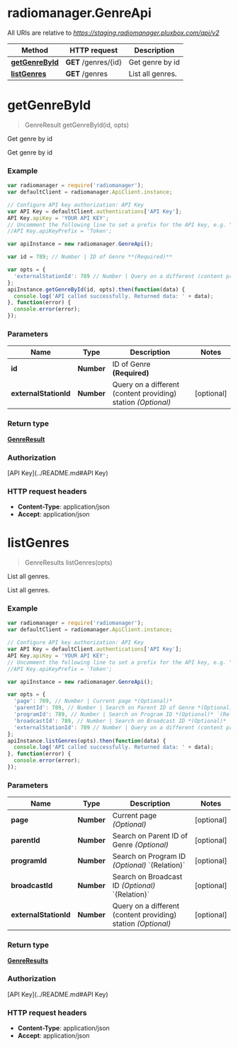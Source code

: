 # radiomanager.GenreApi

All URIs are relative to *https://staging.radiomanager.pluxbox.com/api/v2*

Method | HTTP request | Description
------------- | ------------- | -------------
[**getGenreById**](GenreApi.md#getGenreById) | **GET** /genres/{id} | Get genre by id
[**listGenres**](GenreApi.md#listGenres) | **GET** /genres | List all genres.


<a name="getGenreById"></a>
# **getGenreById**
> GenreResult getGenreById(id, opts)

Get genre by id

Get genre by id

### Example
```javascript
var radiomanager = require('radiomanager');
var defaultClient = radiomanager.ApiClient.instance;

// Configure API key authorization: API Key
var API Key = defaultClient.authentications['API Key'];
API Key.apiKey = 'YOUR API KEY';
// Uncomment the following line to set a prefix for the API key, e.g. "Token" (defaults to null)
//API Key.apiKeyPrefix = 'Token';

var apiInstance = new radiomanager.GenreApi();

var id = 789; // Number | ID of Genre **(Required)**

var opts = { 
  'externalStationId': 789 // Number | Query on a different (content providing) station *(Optional)*
};
apiInstance.getGenreById(id, opts).then(function(data) {
  console.log('API called successfully. Returned data: ' + data);
}, function(error) {
  console.error(error);
});

```

### Parameters

Name | Type | Description  | Notes
------------- | ------------- | ------------- | -------------
 **id** | **Number**| ID of Genre **(Required)** | 
 **externalStationId** | **Number**| Query on a different (content providing) station *(Optional)* | [optional] 

### Return type

[**GenreResult**](GenreResult.md)

### Authorization

[API Key](../README.md#API Key)

### HTTP request headers

 - **Content-Type**: application/json
 - **Accept**: application/json

<a name="listGenres"></a>
# **listGenres**
> GenreResults listGenres(opts)

List all genres.

List all genres.

### Example
```javascript
var radiomanager = require('radiomanager');
var defaultClient = radiomanager.ApiClient.instance;

// Configure API key authorization: API Key
var API Key = defaultClient.authentications['API Key'];
API Key.apiKey = 'YOUR API KEY';
// Uncomment the following line to set a prefix for the API key, e.g. "Token" (defaults to null)
//API Key.apiKeyPrefix = 'Token';

var apiInstance = new radiomanager.GenreApi();

var opts = { 
  'page': 789, // Number | Current page *(Optional)*
  'parentId': 789, // Number | Search on Parent ID of Genre *(Optional)*
  'programId': 789, // Number | Search on Program ID *(Optional)* `(Relation)`
  'broadcastId': 789, // Number | Search on Broadcast ID *(Optional)* `(Relation)`
  'externalStationId': 789 // Number | Query on a different (content providing) station *(Optional)*
};
apiInstance.listGenres(opts).then(function(data) {
  console.log('API called successfully. Returned data: ' + data);
}, function(error) {
  console.error(error);
});

```

### Parameters

Name | Type | Description  | Notes
------------- | ------------- | ------------- | -------------
 **page** | **Number**| Current page *(Optional)* | [optional] 
 **parentId** | **Number**| Search on Parent ID of Genre *(Optional)* | [optional] 
 **programId** | **Number**| Search on Program ID *(Optional)* &#x60;(Relation)&#x60; | [optional] 
 **broadcastId** | **Number**| Search on Broadcast ID *(Optional)* &#x60;(Relation)&#x60; | [optional] 
 **externalStationId** | **Number**| Query on a different (content providing) station *(Optional)* | [optional] 

### Return type

[**GenreResults**](GenreResults.md)

### Authorization

[API Key](../README.md#API Key)

### HTTP request headers

 - **Content-Type**: application/json
 - **Accept**: application/json

